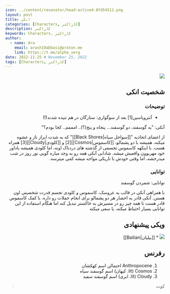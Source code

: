 ```yaml
---
icon: ../content/resonator/head-active4-8fd54511.png
layout: post
title: انکی
categories: [Characters, کاراکتر]
description: کاراکتر
keywords: Characters, کاراکتر
author:
  - name: Ara
    email: arash10abbasi@proton.me
    link: https://t.me/alpha_verg
date: 2022-11-25 # November 25, 2022
tags: [Characters, کاراکتر]
---
```


<div dir='rtl'>

![](../content/resonator/camp1-active-4c5122b9.png)

## شخصیت انکی

### توضیحات

* آنتروپاسین[1] بعد از سوگواری: ستارگان در هم تنیده شدند(!)

آنکی:
"یه گوسفند، دو گوسفند... پنجاه و پنج(؟).. امممم.. کجا بودم؟"

از اعضای اتحادیه "[[سواحل سیاه|Black Shores]]" که به شدت ابراز ناز و عشوه میکنه، همیشه با دو پشمالو، [[کاسموس|Cosmos]][2] و [[کلودی|Cloudy]][3] همراه هست.
با اینکهه کاسموس تجسمی از گذشته های دردناک اونه، اما کلودی همیشه یاداور خود مهربوون واقعیش میشه.
شادابی آنکی همه رو به وجد میاره گویی نور روز در شب میدرخشه، اما وقتی خودش با تاریکی مواجه میشه کمی میترسه.

### توانایی

توانایی: شمردن گوسفند

با همراهی آنکی در قالب یه عروسک، کاسموس و کلودی تجسم قدرت شخصیتی اون هستن.
آنکی قادر به احضار هر دو پشمالو برای انجام حملات رو داره. با کمک کاسموس قادر هست تا همه چیز رو در مسیرش به خاکستر تبدیل کنه اما هنگام استفاده از این توانایی بسیار احتیاط میکنه، یا سعی میکنه

## ویکی پیشنهادی

![](https://github.com/Arash10Abbasi/WutheringWaves-ir/blob/main/Images/head2.91528759.png) * [[بیلیان|Bailian]]

## رفرنس

1. Anthropocene احتمالن اسم کهکشان
2. Cosmos (lit. کیهان) اسم گوسفند سیاه
3. Cloudy (lit. ابری) اسم گوسفند سفید

> کوت